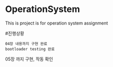 # OperationSystem
This is project is for operation system assignment

#진행상황
```
04장 내용까지 구현 완료
bootloader testing 완료
```
05장 까지 구현, 작동 확인
```
